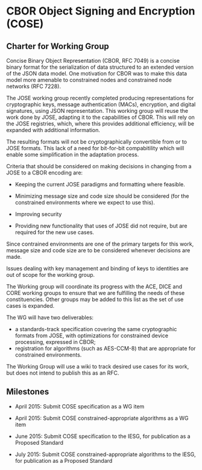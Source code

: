 # CBOR Object Signing and Encryption (COSE)

## Charter for Working Group

Concise Binary Object Representation (CBOR, RFC 7049) is a concise
binary format for the serialization of data structured to an extended
version of the JSON data model.  One motivation for CBOR was to make
this data model more amenable to constrained nodes and constrained
node networks (RFC 7228).

The JOSE working group recently completed producing representations
for cryptographic keys, message authentication (MACs), encryption,
and digital signatures, using JSON representation. This working group
will reuse the work done by JOSE, adapting it to the capabilities of
CBOR. This will rely on the JOSE registries, which, where this
provides additional efficiency, will be expanded with additional
information.

The resulting formats will not be cryptographically convertible from
or to JOSE formats.  This lack of a need for bit-for-bit compabitility
which will enable some simplification in the adaptation process.

Criteria that should be considered on making decisions in changing from
a JOSE to a CBOR encoding are: 

- Keeping the current JOSE paradigms and formatting where feasible.

- Minimizing message size and code size should be considered (for the 
constrained environments where we expect to use this).

- Improving security

- Providing new functionality that uses of JOSE did not require, but are 
required for the new use cases.

Since contrained environments are one of the primary targets for this work,
message size and code size are to be considered whenever decisions are made.

Issues dealing with key management and binding of keys to identities are out 
of scope for the working group.

The Working group will coordinate its progress with the ACE, DICE and CORE
working groups to ensure that we are fulfilling the needs of these constituencies.
Other groups may be added to this list as the set of use cases is expanded.

The WG will have two deliverables:

- a standards-track specification covering the same cryptographic
formats from JOSE, with optimizations for constrained device processing, expressed in CBOR;
- registration for algorithms (such as AES-CCM-8) that are appropriate
for constrained environments.

The Working Group will use a wiki to track desired use cases for its work,
but does not intend to publish this as an RFC.

## Milestones

* April 2015: Submit COSE specification as a WG item

* April 2015: Submit COSE constrained-appropriate algorithms as a WG
  item

* June 2015: Submit COSE specification to the IESG, for publication as
  a Proposed Standard

* July 2015: Submit COSE constrained-appropriate algorithms to the
  IESG, for publication as a Proposed Standard


